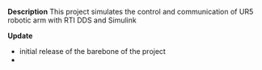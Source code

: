 **Description**
This project simulates the control and communication of UR5 robotic arm with RTI DDS and Simulink

**Update**
- initial release of the barebone of the project
- 
